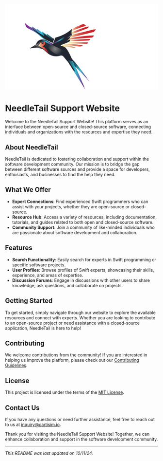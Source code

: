 ![NeedleTails](src/assets/devLogo.svg)
# NeedleTail Support Website

Welcome to the NeedleTail Support Website! This platform serves as an interface between open-source and closed-source software, connecting individuals and organizations with the resources and expertise they need.

## About NeedleTail

NeedleTail is dedicated to fostering collaboration and support within the software development community. Our mission is to bridge the gap between different software sources and provide a space for developers, enthusiasts, and businesses to find the help they need.

## What We Offer

- **Expert Connections**: Find experienced Swift programmers who can assist with your projects, whether they are open-source or closed-source.
- **Resource Hub**: Access a variety of resources, including documentation, tutorials, and guides related to both open and closed-source software.
- **Community Support**: Join a community of like-minded individuals who are passionate about software development and collaboration.

## Features

- **Search Functionality**: Easily search for experts in Swift programming or specific software projects.
- **User Profiles**: Browse profiles of Swift experts, showcasing their skills, experience, and areas of expertise.
- **Discussion Forums**: Engage in discussions with other users to share knowledge, ask questions, and collaborate on projects.

## Getting Started

To get started, simply navigate through our website to explore the available resources and connect with experts. Whether you are looking to contribute to an open-source project or need assistance with a closed-source application, NeedleTail is here to help!

## Contributing

We welcome contributions from the community! If you are interested in helping us improve the platform, please check out our [Contributing Guidelines](CONTRIBUTING.md).

## License

This project is licensed under the terms of the [MIT License](LICENSE.md).

## Contact Us

If you have any questions or need further assistance, feel free to reach out to us at [inquiry@cartisim.io](mailto:inquiry@cartisim.io).

Thank you for visiting the NeedleTail Support Website! Together, we can enhance collaboration and support in the software development community.

---

*This README was last updated on 10/11/24.*
